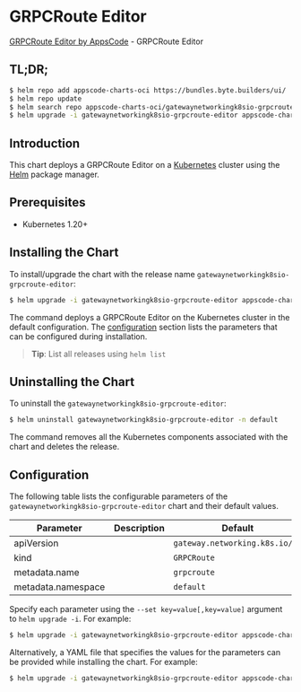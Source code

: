 # GRPCRoute Editor

[GRPCRoute Editor by AppsCode](https://appscode.com) - GRPCRoute Editor

## TL;DR;

```bash
$ helm repo add appscode-charts-oci https://bundles.byte.builders/ui/
$ helm repo update
$ helm search repo appscode-charts-oci/gatewaynetworkingk8sio-grpcroute-editor --version=v0.14.0
$ helm upgrade -i gatewaynetworkingk8sio-grpcroute-editor appscode-charts-oci/gatewaynetworkingk8sio-grpcroute-editor -n default --create-namespace --version=v0.14.0
```

## Introduction

This chart deploys a GRPCRoute Editor on a [Kubernetes](http://kubernetes.io) cluster using the [Helm](https://helm.sh) package manager.

## Prerequisites

- Kubernetes 1.20+

## Installing the Chart

To install/upgrade the chart with the release name `gatewaynetworkingk8sio-grpcroute-editor`:

```bash
$ helm upgrade -i gatewaynetworkingk8sio-grpcroute-editor appscode-charts-oci/gatewaynetworkingk8sio-grpcroute-editor -n default --create-namespace --version=v0.14.0
```

The command deploys a GRPCRoute Editor on the Kubernetes cluster in the default configuration. The [configuration](#configuration) section lists the parameters that can be configured during installation.

> **Tip**: List all releases using `helm list`

## Uninstalling the Chart

To uninstall the `gatewaynetworkingk8sio-grpcroute-editor`:

```bash
$ helm uninstall gatewaynetworkingk8sio-grpcroute-editor -n default
```

The command removes all the Kubernetes components associated with the chart and deletes the release.

## Configuration

The following table lists the configurable parameters of the `gatewaynetworkingk8sio-grpcroute-editor` chart and their default values.

|     Parameter      | Description |                  Default                  |
|--------------------|-------------|-------------------------------------------|
| apiVersion         |             | <code>gateway.networking.k8s.io/v1</code> |
| kind               |             | <code>GRPCRoute</code>                    |
| metadata.name      |             | <code>grpcroute</code>                    |
| metadata.namespace |             | <code>default</code>                      |


Specify each parameter using the `--set key=value[,key=value]` argument to `helm upgrade -i`. For example:

```bash
$ helm upgrade -i gatewaynetworkingk8sio-grpcroute-editor appscode-charts-oci/gatewaynetworkingk8sio-grpcroute-editor -n default --create-namespace --version=v0.14.0 --set apiVersion=gateway.networking.k8s.io/v1
```

Alternatively, a YAML file that specifies the values for the parameters can be provided while
installing the chart. For example:

```bash
$ helm upgrade -i gatewaynetworkingk8sio-grpcroute-editor appscode-charts-oci/gatewaynetworkingk8sio-grpcroute-editor -n default --create-namespace --version=v0.14.0 --values values.yaml
```
